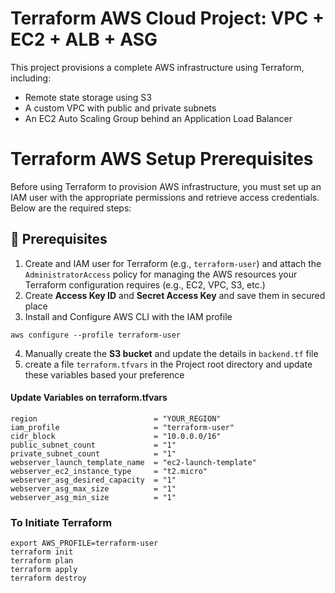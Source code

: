 # Terraform AWS Cloud Project: VPC + EC2 + ALB + ASG
This project provisions a complete AWS infrastructure using Terraform, including:
- Remote state storage using S3
- A custom VPC with public and private subnets
- An EC2 Auto Scaling Group behind an Application Load Balancer

# Terraform AWS Setup Prerequisites
Before using Terraform to provision AWS infrastructure, you must set up an IAM user with the appropriate permissions and retrieve access credentials. Below are the required steps:

## 🚀 Prerequisites
1. Create and IAM user for Terraform (e.g., `terraform-user`) and attach the `AdministratorAccess` policy for managing the AWS resources your Terraform configuration requires (e.g., EC2, VPC, S3, etc.)
2. Create **Access Key ID** and **Secret Access Key** and save them in secured place
3. Install and Configure AWS CLI with the IAM profile
```shell
aws configure --profile terraform-user
```
4. Manually create the **S3 bucket** and update the details in `backend.tf` file 
5. create a file `terraform.tfvars` in the Project root directory and update these variables based your preference
#### Update Variables on terraform.tfvars
```shell
region                          = "YOUR_REGION"
iam_profile                     = "terraform-user"
cidr_block                      = "10.0.0.0/16"
public_subnet_count             = "1"
private_subnet_count            = "1"
webserver_launch_template_name  = "ec2-launch-template"
webserver_ec2_instance_type     = "t2.micro"
webserver_asg_desired_capacity  = "1"
webserver_asg_max_size          = "1"
webserver_asg_min_size          = "1"

```

### To Initiate Terraform
```shell
export AWS_PROFILE=terraform-user
terraform init
terraform plan
terraform apply
terraform destroy
```
